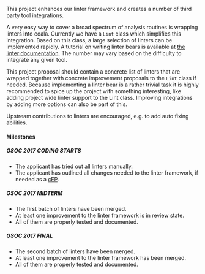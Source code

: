 This project enhances our linter framework and creates a number
of third party tool integrations.

A very easy way to cover a broad spectrum of analysis routines
is wrapping linters into coala. Currently we have a `Lint` class which
simplifies this integration. Based on this class, a large selection of
linters can be implemented rapidly. A tutorial on writing linter bears
is available at [the linter documentation](http://api.coala.io/en/latest/Developers/Writing_Linter_Bears.html).
The number may vary based on the difficulty to integrate any given tool.

This project proposal should contain a concrete list of linters that are
wrapped together with concrete improvement proposals to the `Lint` class
if needed. Because implementing a linter bear is a rather trivial task it is
highly recommended to spice up the project with something interesting,
like adding project wide linter support to the Lint class. Improving
integrations by adding more options can also be part of this.

Upstream contributions to linters are encouraged, e.g. to add auto fixing
abilities.

#### Milestones

##### GSOC 2017 CODING STARTS

* The applicant has tried out all linters manually.
* The applicant has outlined all changes needed to the linter
  framework, if needed as a [cEP](https://coala.io/cep).

##### GSOC 2017 MIDTERM

* The first batch of linters have been merged.
* At least one improvement to the linter framework is in review state.
* All of them are properly tested and documented.

##### GSOC 2017 FINAL

* The second batch of linters have been merged.
* At least one improvement to the linter framework has been merged.
* All of them are properly tested and documented.
